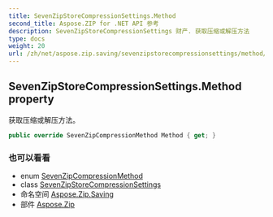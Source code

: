 ```yaml
---
title: SevenZipStoreCompressionSettings.Method
second_title: Aspose.ZIP for .NET API 参考
description: SevenZipStoreCompressionSettings 财产. 获取压缩或解压方法
type: docs
weight: 20
url: /zh/net/aspose.zip.saving/sevenzipstorecompressionsettings/method/
---
```

## SevenZipStoreCompressionSettings.Method property

获取压缩或解压方法。

```csharp
public override SevenZipCompressionMethod Method { get; }
```

### 也可以看看

* enum [SevenZipCompressionMethod](../../sevenzipcompressionmethod/)
* class [SevenZipStoreCompressionSettings](../)
* 命名空间 [Aspose.Zip.Saving](../../sevenzipstorecompressionsettings/)
* 部件 [Aspose.Zip](../../../)


